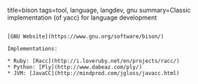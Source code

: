 title=bison
tags=tool, language, langdev, gnu
summary=Classic implementation (of yacc) for language development
~~~~~~

[GNU Website](https://www.gnu.org/software/bison/)

Implementations:

* Ruby: [Racc](http://i.loveruby.net/en/projects/racc/)
* Python: [Ply](http://www.dabeaz.com/ply/)
* JVM: [JavaCC](http://mindprod.com/jgloss/javacc.html)

